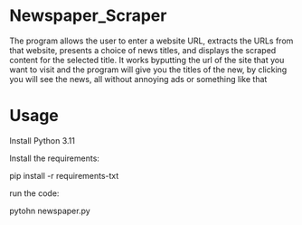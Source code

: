                 

# Newspaper_Scraper
The program allows the user to enter a website URL, extracts the URLs from that website, presents a choice of news titles, and displays the scraped content for the selected title.
It works byputting the url of the site that you want to visit and the program will give you the titles of the new, by clicking you will see the news, all without annoying ads or something like that
# Usage
Install Python 3.11 


Install the requirements:

pip install -r requirements-txt


run the code: 

pytohn newspaper.py 

